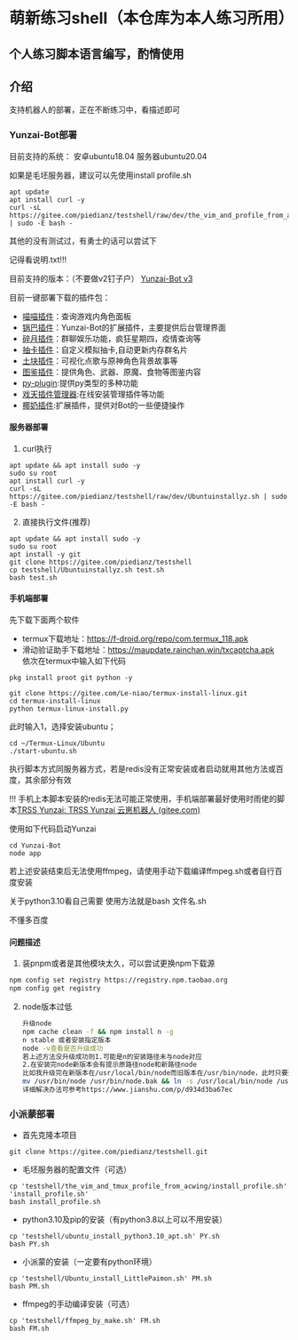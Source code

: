 # 萌新练习shell（本仓库为本人练习所用）
## 个人练习脚本语言编写，酌情使用
## 介绍
支持机器人的部署，正在不断练习中，看描述即可
### Yunzai-Bot部署
目前支持的系统：
安卓ubuntu18.04
服务器ubuntu20.04

如果是毛坯服务器，建议可以先使用install profile.sh
```
apt update
apt install curl -y
curl -sL https://gitee.com/piedianz/testshell/raw/dev/the_vim_and_profile_from_acwing/install_profile.sh | sudo -E bash -
```

其他的没有测试过，有勇士的话可以尝试下

记得看说明.txt!!!

目前支持的版本：（不要做v2钉子户）
[Yunzai-Bot v3](https://gitee.com/Le-niao/Yunzai-Bot)

目前一键部署下载的插件包：
- [喵喵插件](https://gitee.com/yoimiya-kokomi/miao-plugin)：查询游戏内角色面板
- [锅巴插件](https://github.com/guoba-yunzai/guoba-plugin)：Yunzai-Bot的扩展插件，主要提供后台管理界面
- [碎月插件](http://gitee.com/Acceleratorsky/suiyue)：群聊娱乐功能，疯狂星期四，疫情查询等
- [抽卡插件](https://gitee.com/Nwflower/flower-plugin)：自定义模拟抽卡,自动更新内存群名片
- [土块插件](https://gitee.com/SmallK111407/earth-k-plugin)：可视化点歌与原神角色背景故事等
- [图鉴插件](https://gitee.com/Ctrlcvs/xiaoyao-cvs-plugin)：提供角色、武器、原魔、食物等图鉴内容
- [py-plugin](https://gitee.com/realhuhu/py-plugin):提供py类型的多种功能
- [戏天插件管理器](https://github.com/XiTianGame/xitian-plugin):在线安装管理插件等功能
- [椰奶插件](https://gitee.com/yeyang52/yenai-plugin):扩展插件，提供对Bot的一些便捷操作
#### 服务器部署
1. curl执行
```
apt update && apt install sudo -y
sudo su root
apt install curl -y
curl -sL https://gitee.com/piedianz/testshell/raw/dev/Ubuntuinstallyz.sh | sudo -E bash -
```
2. 直接执行文件(推荐)
```
apt update && apt install sudo -y
sudo su root
apt install -y git
git clone https://gitee.com/piedianz/testshell
cp testshell/Ubuntuinstallyz.sh test.sh
bash test.sh
```
#### 手机端部署
先下载下面两个软件
- termux下载地址：https://f-droid.org/repo/com.termux_118.apk
- 滑动验证助手下载地址：https://maupdate.rainchan.win/txcaptcha.apk  
依次在termux中输入如下代码
```
pkg install proot git python -y
```
```
git clone https://gitee.com/Le-niao/termux-install-linux.git
cd termux-install-linux 
python termux-linux-install.py
```
此时输入1，选择安装ubuntu；
```
cd ~/Termux-Linux/Ubuntu
./start-ubuntu.sh
```
执行脚本方式同服务器方式，若是redis没有正常安装或者启动就用其他方法或百度，其余部分有效

!!! 手机上本脚本安装的redis无法可能正常使用，手机端部署最好使用时雨佬的脚本[TRSS Yunzai: TRSS Yunzai 云崽机器人 (gitee.com)](https://gitee.com/TimeRainStarSky/TRSS_Yunzai)

使用如下代码启动Yunzai
```
cd Yunzai-Bot
node app
```
若上述安装结束后无法使用ffmpeg，请使用手动下载编译ffmpeg.sh或者自行百度安装

关于python3.10看自己需要
使用方法就是bash 文件名.sh

不懂多百度

#### 问题描述
1. 装pnpm或者是其他模块太久，可以尝试更换npm下载源
```bash
npm config set registry https://registry.npm.taobao.org
npm config get registry 
```

2. node版本过低

   ```bash
   升级node
   npm cache clean -f && npm install n -g
   n stable 或者安装指定版本
   node -v查看是否升级成功
   若上述方法没升级成功则1.可能是n的安装路径未与node对应
   2.在安装完node新版本会有提示原路径node和新路径node
   比如我升级完在新版本在/usr/local/bin/node而旧版本在/usr/bin/node，此时只要建立一个软链接就行
   mv /usr/bin/node /usr/bin/node.bak && ln -s /usr/local/bin/node /usr/bin/node
   详细解决办法可参考https://www.jianshu.com/p/d934d3ba67ec
   ```

   

   

### 小派蒙部署

- 首先克隆本项目
```
git clone https://gitee.com/piedianz/testshell.git
```
- 毛坯服务器的配置文件（可选）
```
cp 'testshell/the_vim_and_tmux_profile_from_acwing/install_profile.sh' 'install_profile.sh'
bash install_profile.sh
```
- python3.10及pip的安装（有python3.8以上可以不用安装）
```
cp 'testshell/ubuntu_install_python3.10_apt.sh' PY.sh
bash PY.sh
```
- 小派蒙的安装（一定要有python环境）
```
cp 'testshell/Ubuntu_install_LittlePaimon.sh' PM.sh
bash PM.sh
```
- ffmpeg的手动编译安装（可选）
```
cp 'testshell/ffmpeg_by_make.sh' FM.sh
bash FM.sh
```